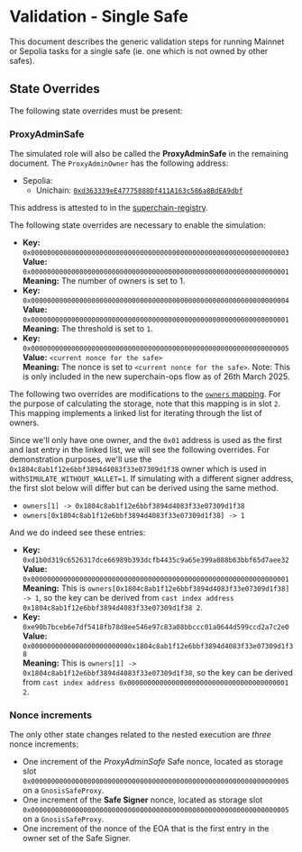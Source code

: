 # Validation - Single Safe

This document describes the generic validation steps for running Mainnet or Sepolia tasks for a single safe (ie. one which is not owned by other safes).

## State Overrides

The following state overrides must be present:

### ProxyAdminSafe

The simulated role will also be called the **ProxyAdminSafe** in the remaining document.
The `ProxyAdminOwner` has the following address:

- Sepolia:
  - Unichain: [`0xd363339eE47775888Df411A163c586a8BdEA9dbf`](https://sepolia.etherscan.io/address/0xd363339eE47775888Df411A163c586a8BdEA9dbf)

This address is attested to in the [superchain-registry](https://github.com/ethereum-optimism/superchain-registry/blob/9dc8a7dfb8081291315d0c0ccf871f46c7753b63/superchain/configs/sepolia/unichain.toml#L46).

The following state overrides are necessary to enable the simulation:

- **Key:** `0x0000000000000000000000000000000000000000000000000000000000000003` <br/>
  **Value:** `0x0000000000000000000000000000000000000000000000000000000000000001` <br/>
  **Meaning:** The number of owners is set to 1.
- **Key:** `0x0000000000000000000000000000000000000000000000000000000000000004` <br/>
  **Value:** `0x0000000000000000000000000000000000000000000000000000000000000001`
  **Meaning:** The threshold is set to `1`.
- **Key:** `0x0000000000000000000000000000000000000000000000000000000000000005` <br/>
  **Value:** `<current nonce for the safe>` <br/>
  **Meaning:** The nonce is set to `<current nonce for the safe>`. Note: This is only included in the new superchain-ops flow as of 26th March 2025.

The following two overrides are modifications to the [`owners` mapping](https://github.com/safe-global/safe-contracts/blob/v1.4.0/contracts/libraries/SafeStorage.sol#L15). For the purpose of calculating the storage, note that this mapping is in slot `2`.
This mapping implements a linked list for iterating through the list of owners.

Since we'll only have one owner, and the `0x01` address is used as the first and last entry in the linked list, we will see the following overrides. For demonstration purposes, we'll use the `0x1804c8ab1f12e6bbf3894d4083f33e07309d1f38` owner which is used in with`SIMULATE_WITHOUT_WALLET=1`. If simulating with a different signer address, the first slot below will differ but can be derived using the same method.

- `owners[1] -> 0x1804c8ab1f12e6bbf3894d4083f33e07309d1f38`
- `owners[0x1804c8ab1f12e6bbf3894d4083f33e07309d1f38] -> 1`

And we do indeed see these entries:

- **Key:** `0xd1b0d319c6526317dce66989b393dcfb4435c9a65e399a088b63bbf65d7aee32` <br/>
  **Value:** `0x0000000000000000000000000000000000000000000000000000000000000001` <br/>
  **Meaning:** This is `owners[0x1804c8ab1f12e6bbf3894d4083f33e07309d1f38] -> 1`, so the key can be
  derived from `cast index address 0x1804c8ab1f12e6bbf3894d4083f33e07309d1f38 2`.
- **Key:** `0xe90b7bceb6e7df5418fb78d8ee546e97c83a08bbccc01a0644d599ccd2a7c2e0` <br/>
  **Value:** `0x0000000000000000000000000x1804c8ab1f12e6bbf3894d4083f33e07309d1f38` <br/>
  **Meaning:** This is `owners[1] -> 0x1804c8ab1f12e6bbf3894d4083f33e07309d1f38`, so the key can be
  derived from `cast index address 0x0000000000000000000000000000000000000001 2`.

### Nonce increments

The only other state changes related to the nested execution are _three_ nonce increments:

- One increment of the *ProxyAdminSafe* Safe nonce, located as storage slot
  `0x0000000000000000000000000000000000000000000000000000000000000005` on a
  `GnosisSafeProxy`.
- One increment of the **Safe Signer** nonce, located as storage slot
  `0x0000000000000000000000000000000000000000000000000000000000000005` on a
  `GnosisSafeProxy`.
- One increment of the nonce of the EOA that is the first entry in the owner set of the Safe Signer.
